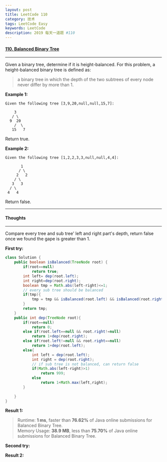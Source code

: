 ```yaml
---
layout: post
title: LeetCode 110
category: 技术
tags: LeetCode Easy
keywords: LeetCode
description: 2019 每天一道题 #110
---
```


#### [110. Balanced Binary Tree](https://leetcode.com/problems/balanced-binary-tree/)
---
Given a binary tree, determine if it is height-balanced.
For this problem, a height-balanced binary tree is defined as:

> a binary tree in which the depth of the two subtrees of every node never differ by more than 1.

**Example 1:**
```
Given the following tree [3,9,20,null,null,15,7]:

    3
   / \
  9  20
    /  \
   15   7
```
Return true.

**Example 2:**
```
Given the following tree [1,2,2,3,3,null,null,4,4]:

       1
      / \
     2   2
    / \
   3   3
  / \
 4   4
```
Return false.

---
#### Thoughts
---
Compare every tree and sub tree' left and right part's depth, return false once we found the gape is greater than 1.

**First try:**
```Java
class Solution {
    public boolean isBalanced(TreeNode root) {
        if(root==null)
            return true;
        int left= dep(root.left);
        int right=dep(root.right);
        boolean tmp = Math.abs(left-right)<=1;
        // every sub tree should be balanced
        if(tmp){
            tmp = tmp && isBalanced(root.left) && isBalanced(root.right);
        }
        return tmp;
    }
    public int dep(TreeNode root){
        if(root==null)
            return 0;
        else if(root.left==null && root.right!=null)
            return 1+dep(root.right);
        else if(root.left!=null && root.right==null)
            return 1+dep(root.left);
        else{
            int left = dep(root.left);
            int right = dep(root.right);
            // if sub tree is not balanced, can return false
            if(Math.abs(left-right)>1)
                return 999;
            else
                return 1+Math.max(left,right);
        }
            
    }
}
```

**Result 1:**
> Runtime: **1 ms**, faster than **76.62%** of Java online submissions for Balanced Binary Tree.  
Memory Usage: **38.9 MB**, less than **75.70%** of Java online submissions for Balanced Binary Tree.

**Second try:**


**Result 2:**

